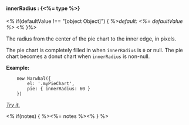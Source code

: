 #### **innerRadius** : {<%= type %>}

<% if(defaultValue !== "[object Object]") { %>*default: <%= defaultValue %>* <% }%>

The radius from the center of the pie chart to the inner edge, in pixels. 

The pie chart is completely filled in when `innerRadius` is `0` or null. The pie chart becomes a donut chart when `innerRadius` is non-null.

**Example:**

		new Narwhal({
			el: '.myPieChart',
			pie: { innerRadius: 60 }
		})

*[Try it.](http://jsfiddle.net/forio/kSfQ8/)*

<% if(notes) { %><%= notes %><% } %>


